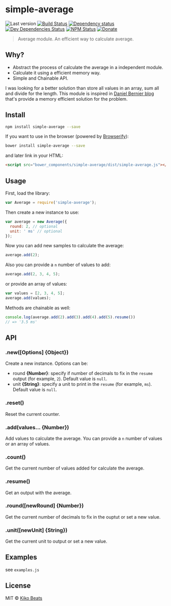 # simple-average

![Last version](https://img.shields.io/github/tag/Kikobeats/simple-average.svg?style=flat-square)
[![Build Status](http://img.shields.io/travis/Kikobeats/simple-average/master.svg?style=flat-square)](https://travis-ci.org/Kikobeats/simple-average)
[![Dependency status](http://img.shields.io/david/Kikobeats/simple-average.svg?style=flat-square)](https://david-dm.org/Kikobeats/simple-average)
[![Dev Dependencies Status](http://img.shields.io/david/dev/Kikobeats/simple-average.svg?style=flat-square)](https://david-dm.org/Kikobeats/simple-average#info=devDependencies)
[![NPM Status](http://img.shields.io/npm/dm/simple-average.svg?style=flat-square)](https://www.npmjs.org/package/simple-average)
[![Donate](https://img.shields.io/badge/donate-paypal-blue.svg?style=flat-square)](https://paypal.me/kikobeats)

> Average module. An efficient way to calculate average.

## Why?

- Abstract the process of calculate the average in a independent module.
- Calculate it using a efficient memory way.
- Simple and Chainable API.

I was looking for a better solution than store all values in an array, sum all and divide for the length. This module is inspired in [Daniel Bernier blog](http://invisibleblocks.com/2008/07/30/long-running-averages-without-the-sum-of-preceding-values/) that's provide a memory efficient solution for the problem.

## Install

```bash
npm install simple-average --save
```

If you want to use in the browser (powered by [Browserify](http://browserify.org/)):

```bash
bower install simple-average --save
```

and later link in your HTML:

```html
<script src="bower_components/simple-average/dist/simple-average.js"></script>
```

## Usage

First, load the library:

```js
var Average = require('simple-average');
```

Then create a new instance to use:

```js
var average = new Average({
  round: 2, // optional
  unit: ' ms' // optional
});
```

Now you can add new samples to calculate the average:

```js
average.add(2);
```

Also you can provide a `n` number of values to add:

```js
average.add(2, 3, 4, 5);
```

or provide an array of values:

```js
var values = [2, 3, 4, 5];
average.add(values);
```

Methods are chainable as well:

```js
console.log(average.add(2).add(3).add(4).add(5).resume())
// => '3.5 ms'
```

## API

### .new([Options] {Object})

Create a new instance. Options can be:

* round **{Number}**: specify if number of decimals to fix in the `resume` output (for example, `2`). Default value is `null`.
* unit **{String}**: specify a unit to print in the `resume` (for example, `ms`). Default value is `null`.

### .reset()

Reset the current counter.

### .add(values... {Number})

Add values to calculate the average. You can provide a `n` number of values or an array of values.

### .count()

Get the current number of values added for calculate the average.

### .resume()

Get an output with the average.

### .round([newRound] {Number})

Get the current number of decimals to fix in the ouptut or set a new value.

### .unit([newUnit] {String})

Get the current unit to output or set a new value.

## Examples

see `examples.js`

## License

MIT © [Kiko Beats](http://www.kikobeats.com)
